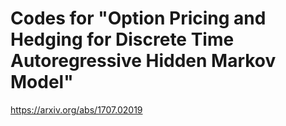 # Codes for "Option Pricing and Hedging for Discrete Time Autoregressive Hidden Markov Model"
https://arxiv.org/abs/1707.02019
